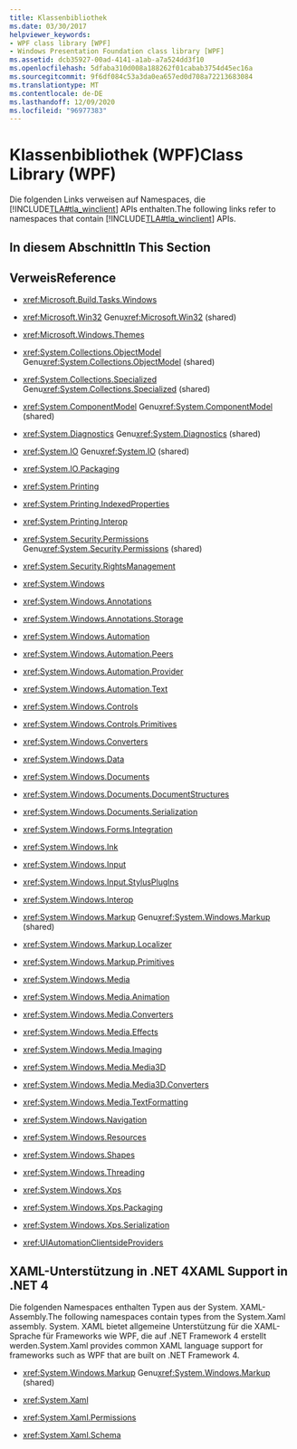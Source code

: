```yaml
---
title: Klassenbibliothek
ms.date: 03/30/2017
helpviewer_keywords:
- WPF class library [WPF]
- Windows Presentation Foundation class library [WPF]
ms.assetid: dcb35927-00ad-4141-a1ab-a7a524dd3f10
ms.openlocfilehash: 5dfaba310d008a188262f01cabab3754d45ec16a
ms.sourcegitcommit: 9f6df084c53a3da0ea657ed0d708a72213683084
ms.translationtype: MT
ms.contentlocale: de-DE
ms.lasthandoff: 12/09/2020
ms.locfileid: "96977383"
---
```

# <a name="class-library-wpf"></a><span data-ttu-id="3fd4f-102">Klassenbibliothek (WPF)</span><span class="sxs-lookup"><span data-stu-id="3fd4f-102">Class Library (WPF)</span></span>
<span data-ttu-id="3fd4f-103">Die folgenden Links verweisen auf Namespaces, die [!INCLUDE[TLA#tla_winclient](../../includes/tlasharptla-winclient-md.md)] APIs enthalten.</span><span class="sxs-lookup"><span data-stu-id="3fd4f-103">The following links refer to namespaces that contain [!INCLUDE[TLA#tla_winclient](../../includes/tlasharptla-winclient-md.md)] APIs.</span></span>  
  
## <a name="in-this-section"></a><span data-ttu-id="3fd4f-104">In diesem Abschnitt</span><span class="sxs-lookup"><span data-stu-id="3fd4f-104">In This Section</span></span>  
  
## <a name="reference"></a><span data-ttu-id="3fd4f-105">Verweis</span><span class="sxs-lookup"><span data-stu-id="3fd4f-105">Reference</span></span>  
  
- <xref:Microsoft.Build.Tasks.Windows>  
  
- <span data-ttu-id="3fd4f-106"><xref:Microsoft.Win32> Genu</span><span class="sxs-lookup"><span data-stu-id="3fd4f-106"><xref:Microsoft.Win32> (shared)</span></span>  
  
- <xref:Microsoft.Windows.Themes>  
  
- <span data-ttu-id="3fd4f-107"><xref:System.Collections.ObjectModel> Genu</span><span class="sxs-lookup"><span data-stu-id="3fd4f-107"><xref:System.Collections.ObjectModel> (shared)</span></span>  
  
- <span data-ttu-id="3fd4f-108"><xref:System.Collections.Specialized> Genu</span><span class="sxs-lookup"><span data-stu-id="3fd4f-108"><xref:System.Collections.Specialized> (shared)</span></span>  
  
- <span data-ttu-id="3fd4f-109"><xref:System.ComponentModel> Genu</span><span class="sxs-lookup"><span data-stu-id="3fd4f-109"><xref:System.ComponentModel> (shared)</span></span>  
  
- <span data-ttu-id="3fd4f-110"><xref:System.Diagnostics> Genu</span><span class="sxs-lookup"><span data-stu-id="3fd4f-110"><xref:System.Diagnostics> (shared)</span></span>  
  
- <span data-ttu-id="3fd4f-111"><xref:System.IO> Genu</span><span class="sxs-lookup"><span data-stu-id="3fd4f-111"><xref:System.IO> (shared)</span></span>  
  
- <xref:System.IO.Packaging>  
  
- <xref:System.Printing>  
  
- <xref:System.Printing.IndexedProperties>  
  
- <xref:System.Printing.Interop>  
  
- <span data-ttu-id="3fd4f-112"><xref:System.Security.Permissions> Genu</span><span class="sxs-lookup"><span data-stu-id="3fd4f-112"><xref:System.Security.Permissions> (shared)</span></span>  
  
- <xref:System.Security.RightsManagement>  
  
- <xref:System.Windows>  
  
- <xref:System.Windows.Annotations>  
  
- <xref:System.Windows.Annotations.Storage>  
  
- <xref:System.Windows.Automation>  
  
- <xref:System.Windows.Automation.Peers>  
  
- <xref:System.Windows.Automation.Provider>  
  
- <xref:System.Windows.Automation.Text>  
  
- <xref:System.Windows.Controls>  
  
- <xref:System.Windows.Controls.Primitives>  
  
- <xref:System.Windows.Converters>  
  
- <xref:System.Windows.Data>  
  
- <xref:System.Windows.Documents>  
  
- <xref:System.Windows.Documents.DocumentStructures>  
  
- <xref:System.Windows.Documents.Serialization>  
  
- <xref:System.Windows.Forms.Integration>  
  
- <xref:System.Windows.Ink>  
  
- <xref:System.Windows.Input>  
  
- <xref:System.Windows.Input.StylusPlugIns>  
  
- <xref:System.Windows.Interop>  
  
- <span data-ttu-id="3fd4f-113"><xref:System.Windows.Markup> Genu</span><span class="sxs-lookup"><span data-stu-id="3fd4f-113"><xref:System.Windows.Markup> (shared)</span></span>  
  
- <xref:System.Windows.Markup.Localizer>  
  
- <xref:System.Windows.Markup.Primitives>  
  
- <xref:System.Windows.Media>  
  
- <xref:System.Windows.Media.Animation>  
  
- <xref:System.Windows.Media.Converters>  
  
- <xref:System.Windows.Media.Effects>  
  
- <xref:System.Windows.Media.Imaging>  
  
- <xref:System.Windows.Media.Media3D>  
  
- <xref:System.Windows.Media.Media3D.Converters>  
  
- <xref:System.Windows.Media.TextFormatting>  
  
- <xref:System.Windows.Navigation>  
  
- <xref:System.Windows.Resources>  
  
- <xref:System.Windows.Shapes>  
  
- <xref:System.Windows.Threading>  
  
- <xref:System.Windows.Xps>  
  
- <xref:System.Windows.Xps.Packaging>  
  
- <xref:System.Windows.Xps.Serialization>  
  
- <xref:UIAutomationClientsideProviders>  
  
## <a name="xaml-support-in-net-4"></a><span data-ttu-id="3fd4f-114">XAML-Unterstützung in .NET 4</span><span class="sxs-lookup"><span data-stu-id="3fd4f-114">XAML Support in .NET 4</span></span>  
 <span data-ttu-id="3fd4f-115">Die folgenden Namespaces enthalten Typen aus der System. XAML-Assembly.</span><span class="sxs-lookup"><span data-stu-id="3fd4f-115">The following namespaces contain types from the System.Xaml assembly.</span></span> <span data-ttu-id="3fd4f-116">System. XAML bietet allgemeine Unterstützung für die XAML-Sprache für Frameworks wie WPF, die auf .NET Framework 4 erstellt werden.</span><span class="sxs-lookup"><span data-stu-id="3fd4f-116">System.Xaml provides common XAML language support for frameworks such as WPF that are built on .NET Framework 4.</span></span>  
  
- <span data-ttu-id="3fd4f-117"><xref:System.Windows.Markup> Genu</span><span class="sxs-lookup"><span data-stu-id="3fd4f-117"><xref:System.Windows.Markup> (shared)</span></span>  
  
- <xref:System.Xaml>  
  
- <xref:System.Xaml.Permissions>  
  
- <xref:System.Xaml.Schema>
